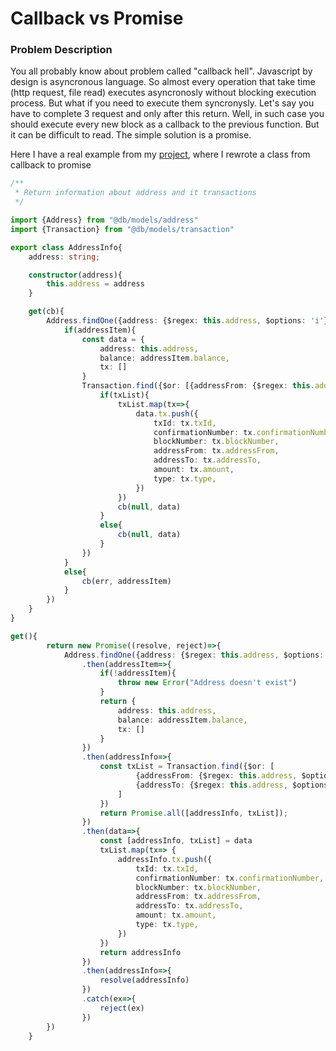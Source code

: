 # Callback vs Promise

### Problem Description

You all probably know about problem called "callback hell". Javascript by design is asyncronous language. So almost every operation that take time
(http request, file read) executes asyncronosly without blocking execution process. But what if you need to execute them syncronysly.
Let's say you have to complete 3 request and only after this return. Well, in such case you should execute every new block as a callback
to the previous function. But it can be difficult to read. The simple solution is a promise.

Here I have a real example from my [project](https://github.com/dgaydukov/nodejs-cce-blockchain-ethereum), where I rewrote a class from
callback to promise

```typescript
/**
 * Return information about address and it transactions
 */

import {Address} from "@db/models/address"
import {Transaction} from "@db/models/transaction"

export class AddressInfo{
    address: string;

    constructor(address){
        this.address = address
    }

    get(cb){
        Address.findOne({address: {$regex: this.address, $options: 'i'}}, (err, addressItem)=>{
            if(addressItem){
                const data = {
                    address: this.address,
                    balance: addressItem.balance,
                    tx: []
                }
                Transaction.find({$or: [{addressFrom: {$regex: this.address, $options: 'i'}}, {addressTo: {$regex: this.address, $options: 'i'}}]}, (err, txList)=>{
                    if(txList){
                        txList.map(tx=>{
                            data.tx.push({
                                txId: tx.txId,
                                confirmationNumber: tx.confirmationNumber,
                                blockNumber: tx.blockNumber,
                                addressFrom: tx.addressFrom,
                                addressTo: tx.addressTo,
                                amount: tx.amount,
                                type: tx.type,
                            })
                        })
                        cb(null, data)
                    }
                    else{
                        cb(null, data)
                    }
                })
            }
            else{
                cb(err, addressItem)
            }
        })
    }
}
```


```typescript
get(){
        return new Promise((resolve, reject)=>{
            Address.findOne({address: {$regex: this.address, $options: 'i'}})
                .then(addressItem=>{
                    if(!addressItem){
                        throw new Error("Address doesn't exist")
                    }
                    return {
                        address: this.address,
                        balance: addressItem.balance,
                        tx: []
                    }
                })
                .then(addressInfo=>{
                    const txList = Transaction.find({$or: [
                            {addressFrom: {$regex: this.address, $options: 'i'}},
                            {addressTo: {$regex: this.address, $options: 'i'}}
                        ]
                    })
                    return Promise.all([addressInfo, txList]);
                })
                .then(data=>{
                    const [addressInfo, txList] = data
                    txList.map(tx=> {
                        addressInfo.tx.push({
                            txId: tx.txId,
                            confirmationNumber: tx.confirmationNumber,
                            blockNumber: tx.blockNumber,
                            addressFrom: tx.addressFrom,
                            addressTo: tx.addressTo,
                            amount: tx.amount,
                            type: tx.type,
                        })
                    })
                    return addressInfo
                })
                .then(addressInfo=>{
                    resolve(addressInfo)
                })
                .catch(ex=>{
                    reject(ex)
                })
        })
    }
```
